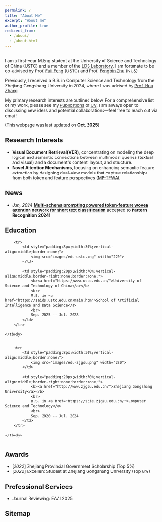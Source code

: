 ```yaml
---
permalink: /
title: "About Me"
excerpt: "About me"
author_profile: true
redirect_from: 
  - /about/
  - /about.html
---
```


<!-- ## About me -->
<br>I am a first-year M.Eng student at the University of Science and Technology of China (USTC) and a member of the [LDS Laboratory](https://data-science.ustc.edu.cn/_upload/tpl/15/04/5380/template5380/main.htm). I am fortunate to be co-advised by Prof. [Fuli Feng](https://fulifeng.github.io/) (USTC) and Prof. [Fengbin Zhu](https://fengbinzhu.github.io/) (NUS)

Previously, I received a B.S. in Computer Science and Technology from the Zhejiang Gongshang University in 2024, where I was advised by [Prof. Hua Zhang](https://mypage.zjgsu.edu.cn/scie/zh2/main.htm)

My primary research interests are outlined below. For a comprehensive list of my work, please see my [Publications](https://aaronzijingcai.github.io/publications/) or [CV](https://aaronzijingcai.github.io/cv/). I am always open to discussing new ideas and potential collaborations—feel free to reach out via email!

(This webpage was last updated on **Oct. 2025**)

## Research Interests
* **Visual Document Retrieval(VDR)**, concentrating on modeling the deep logical and semantic connections between multimodal queries (textual and visual) and a document's content, layout, and structure.
* **Novel Attention Mechanisms**, focusing on enhancing semantic feature extraction by designing dual-view models that capture relationships from both token and feature perspectives ([MP-TFWA](https://www.sciencedirect.com/science/article/pii/S0031320324005338)).

## News

* *Jun, 2024* [**Multi-schema prompting powered token-feature woven attention network for short text classification**](https://www.sciencedirect.com/science/article/pii/S0031320324005338) accepted to **Pattern Recognition 2024**!


## Education

<table style="width:100%;border:0px;border-spacing:0px;border-collapse:separate;margin-right:0;margin-left:0;font-size:0.95em;">
    <tbody>

        <tr>
            <td style="padding:8px;width:30%;vertical-align:middle;border:none;"> 
                <img src="images/edu-ustc.png" width="220">
            </td>
            
            <td style="padding:20px;width:70%;vertical-align:middle;border-right:none;border:none;">
                <b><a href="https://www.ustc.edu.cn/">University of Science and Technology of China</a></b>
                <br>
                M.S. in <a href="https://saids.ustc.edu.cn/main.htm">School of Artificial Intelligence and Data Science</a>
                <br>
                Sep. 2025 -- Jul. 2028
            </td>            
        </tr>
        
    </tbody>
</table>

<table style="width:100%;border:0px;border-spacing:0px;border-collapse:separate;margin-right:0;margin-left:0;font-size:0.95em;">
    <tbody>

        <tr>
            <td style="padding:8px;width:30%;vertical-align:middle;border:none;"> 
                <img src="images/edu-zjgsu.png" width="220">
            </td>
            
            <td style="padding:20px;width:70%;vertical-align:middle;border-right:none;border:none;">
                <b><a href="http://www.zjgsu.edu.cn/">Zhejiang Gongshang University</a></b>
                <br>
                B.S. in <a href="https://scie.zjgsu.edu.cn/">Computer Science and Technology</a>
                <br>
                Sep. 2020 -- Jul. 2024
            </td>            
        </tr>
        
    </tbody>
</table>

## Awards
* [_2022_] Zhejiang Provincial Government Scholarship (Top 5%)
* [_2022_] Excellent Student at Zhejiang Gongshang University (Top 8%)

## Professional Services
* Journal Reviewing: EAAI 2025

## Sitemap
<script type="text/javascript" id="mapmyvisitors" src="//mapmyvisitors.com/map.js?d=btLq34XI2nnGpd1ApP8U3fFsJ-GFGgsdYasHz405qf0&cl=ffffff&w=a"></script>